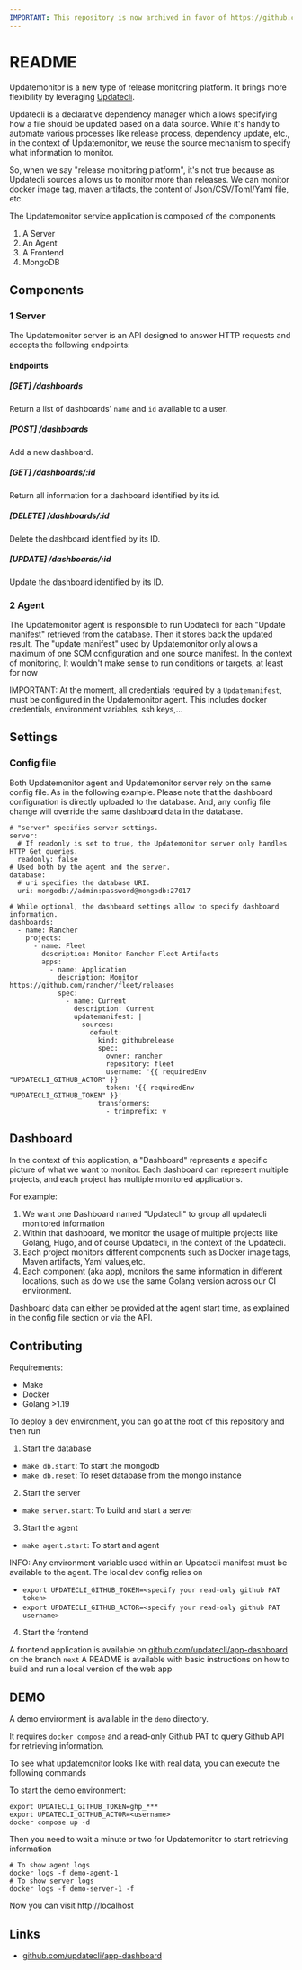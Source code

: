 ```yaml
---
IMPORTANT: This repository is now archived in favor of https://github.com/updatecli/udash. Too many changes were needed to continue this experiment
---
```


# README

Updatemonitor is a new type of release monitoring platform. It brings more flexibility by leveraging [Updatecli](https://updatecli.io).

Updatecli is a declarative dependency manager which allows specifying how a file should be updated based on a data source. While it's handy to automate various processes like release process, dependency update, etc., in the context of Updatemonitor, we reuse the source mechanism to specify what information to monitor.

So, when we say "release monitoring platform", it's not true because as Updatecli sources allows us to monitor more than releases.
We can monitor docker image tag, maven artifacts, the content of Json/CSV/Toml/Yaml file, etc.

The Updatemonitor service application is composed of the components

1. A Server
2. An Agent
3. A Frontend
4. MongoDB

## Components

### 1 Server

The Updatemonitor server is an API designed to answer HTTP requests and accepts the following endpoints:

#### Endpoints
##### [GET] /dashboards
Return a list of dashboards' `name` and `id` available to a user.

##### [POST] /dashboards
Add a new dashboard.

##### [GET] /dashboards/:id
Return all information for a dashboard identified by its id.

##### [DELETE] /dashboards/:id
Delete the dashboard identified by its ID.

##### [UPDATE] /dashboards/:id
Update the dashboard identified by its ID.

### 2 Agent

The Updatemonitor agent is responsible to run Updatecli for each "Update manifest" retrieved from the database. Then it stores back the updated result.
The "update manifest" used by Updatemonitor only allows a maximum of one SCM configuration and one source manifest.
In the context of monitoring, It wouldn't make sense to run conditions or targets, at least for now

IMPORTANT: At the moment, all credentials required by a `Updatemanifest`, must be configured in the Updatemonitor agent. This includes docker credentials, environment variables, ssh keys,...

## Settings
### Config file

Both Updatemonitor agent and Updatemonitor server rely on the same config file. As in the following example.
Please note that the dashboard configuration is directly uploaded to the database. And, any config file change will override the same dashboard data in the database.

```
# "server" specifies server settings.
server:
  # If readonly is set to true, the Updatemonitor server only handles HTTP Get queries.
  readonly: false
# Used both by the agent and the server.
database:
  # uri specifies the database URI.
  uri: mongodb://admin:password@mongodb:27017

# While optional, the dashboard settings allow to specify dashboard information.
dashboards:
  - name: Rancher
    projects:
      - name: Fleet
        description: Monitor Rancher Fleet Artifacts
        apps:
          - name: Application
            description: Monitor https://github.com/rancher/fleet/releases
            spec:
              - name: Current
                description: Current
                updatemanifest: |
                  sources:
                    default:
                      kind: githubrelease
                      spec:
                        owner: rancher
                        repository: fleet
                        username: '{{ requiredEnv "UPDATECLI_GITHUB_ACTOR" }}'
                        token: '{{ requiredEnv "UPDATECLI_GITHUB_TOKEN" }}'
                      transformers:
                        - trimprefix: v
```

## Dashboard

In the context of this application, a "Dashboard" represents a specific picture of what we want to monitor.
Each dashboard can represent multiple projects, and  each project has multiple monitored applications.

For example:

1. We want one Dashboard named "Updatecli" to group all updatecli monitored information
2. Within that dashboard, we monitor the usage of multiple projects like Golang, Hugo, and of course Updatecli, in the context of the Updatecli.
3. Each project monitors different components such as Docker image tags, Maven artifacts, Yaml values,etc.
4. Each component (aka app), monitors the same information in different locations, such as do we use the same Golang version across our CI environment.

Dashboard data can either be provided at the agent start time, as explained in the config file section or via the API.

## Contributing

Requirements:
* Make
* Docker
* Golang >1.19

To deploy a dev environment, you can go at the root of this repository and then run

1. Start the database

* `make db.start`: To start the mongodb
* `make db.reset`: To reset database from the mongo instance

2. Start the server

* `make server.start`: To build and start a server

3. Start the agent

* `make agent.start`: To start and agent

INFO: Any environment variable used within an Updatecli manifest must be available to the agent.
The local dev config relies on
* `export UPDATECLI_GITHUB_TOKEN=<specify your read-only github PAT token>`
* `export UPDATECLI_GITHUB_ACTOR=<specify your read-only github PAT username>`

4. Start the frontend

A frontend application is available on [github.com/updatecli/app-dashboard](https://github.com/updatecli/app-dashboard/tree/next) on the branch `next`
A README is available with basic instructions on how to build and run a local version of the web app

## DEMO

A demo environment is available in the `demo` directory.

It requires `docker compose` and a read-only Github PAT to query Github API for retrieving information.

To see what updatemonitor looks like with real data, you can execute the following commands

To start the demo environment:
```
export UPDATECLI_GITHUB_TOKEN=ghp_***
export UPDATECLI_GITHUB_ACTOR=<username>
docker compose up -d 
```
Then you need to wait a minute or two for Updatemonitor to start retrieving information
```
# To show agent logs
docker logs -f demo-agent-1
# To show server logs
docker logs -f demo-server-1 -f
```
Now you can visit http://localhost

## Links

* [github.com/updatecli/app-dashboard](https://github.com/updatecli/app-dashboard/tree/next)

